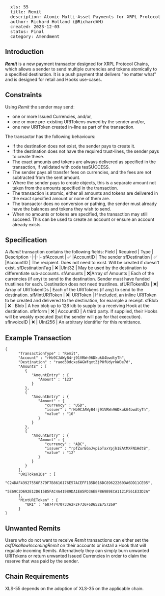 <pre>
  xls: 55
  title: Remit
  description: Atomic Multi-Asset Payments for XRPL Protocol Chains
  author: Richard Holland (@RichardAH)
  created: 2023-12-03
  status: Final
  category: Amendment
</pre>

## Introduction

**_Remit_** is a new payment transactor designed for XRPL Protocol Chains, which allows a sender to send multiple currencies and tokens atomically to a specified destination. It is a push payment that delivers "no matter what" and is designed for retail and Hooks use-cases.

## Constraints

Using _Remit_ the sender may send:

- one or more Issued Currencies, and/or,
- one or more pre-existing URITokens owned by the sender and/or,
- one new URIToken created in-line as part of the transaction.

The transactor has the following behaviours:

- If the destination does not exist, the sender pays to create it.
- If the destination does not have the required trust-lines, the sender pays to create these.
- The exact amounts and tokens are always delivered as specified in the transaction, if validated with code tesSUCCESS.
- The sender pays all transfer fees on currencies, and the fees are not subtracted from the sent amount.
- Where the sender pays to create objects, this is a separate amount not taken from the amounts specified in the transaction.
- The transaction is atomic, either all amounts and tokens are delivered in the exact specified amount or none of them are.
- The transactor does no conversion or pathing, the sender must already have the balances and tokens they wish to send.
- When no amounts or tokens are specified, the transaction may still succeed. This can be used to create an account or ensure an account already exists.

## Specification

A _Remit_ transaction contains the following fields:
Field | Required | Type | Description
-|-|-|-
sfAccount | ✅ |AccountID | The sender
sfDestination | ✅ |AccountID | The recipient. Does not need to exist. Will be created if doesn't exist.
sfDestinationTag | ❌ |UInt32 | May be used by the destination to differentiate sub-accounts.
sfAmounts | ❌|Array of Amounts | Each of the currencies (if any) to send to the destination. Sender must have funded trustlines for each. Destination does not need trustlines.
sfURITokenIDs | ❌| Array of URITokenIDs | Each of the URITokens (if any) to send to the destination.
sfMintURIToken | ❌| URIToken | If included, an inline URIToken to be created and delivered to the destination, for example a receipt.
sfBlob | ❌ | Blob | A hex blob up to 128 kib to supply to a receiving Hook at the destination.
sfInform | ❌ | AccountID | A third party. If supplied, their Hooks will be weakly executed (but the sender will pay for that execution).
sfInvoiceID | ❌ | UInt256 | An arbitrary identifier for this remittance.

## Example Transaction

```
{
      "TransactionType" : "Remit",
      "Account" : "rHb9CJAWyB4rj91VRWn96DkukG4bwdtyTh",
      "Destination" : "raod38dcxe6AGWfqxtZjPUfUdyrkWDe7d",
      "Amounts" : [
         {
            "AmountEntry" : {
               "Amount" : "123"
            }
         },
         {
            "AmountEntry" : {
               "Amount" : {
                  "currency" : "USD",
                  "issuer" : "rHb9CJAWyB4rj91VRWn96DkukG4bwdtyTh",
                  "value" : "10"
               }
            }
         },
         {
            "AmountEntry" : {
               "Amount" : {
                  "currency" : "ABC",
                  "issuer" : "rpfZurEGaJvpioTaxYpjh1EAtMXFN1HdtB",
                  "value" : "12"
               }
            }
         }
      ],
      "URITokenIDs" : [
         "C24DAF43927556F379F7B8616176E57ACEFF1B5D016DC896222603A6DD11CE05",
         "5E69C2D692E12D615B5FAC4A41989DA1EA5FD36E8F869B9ECA1121F561E33D2A"
      ],
      "MintURIToken" : {
         "URI" : "68747470733A2F2F736F6D652E757269"
      }
}
```

## Unwanted Remits

Users who do not want to receive _Remit_ transactions can either set the _asfDisallowIncomingRemit_ on their accounts or install a Hook that will regulate incoming Remits. Alternatively they can simply burn unwanted URITokens or return unwanted Issued Currencies in order to claim the reserve that was paid by the sender.

## Chain Requirements

XLS-55 depends on the adoption of XLS-35 on the applicable chain.
